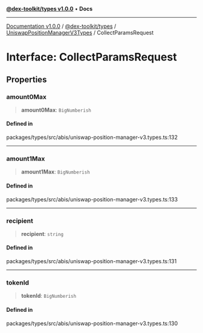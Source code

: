 [**@dex-toolkit/types v1.0.0**](../../../README.md) • **Docs**

***

[Documentation v1.0.0](../../../../../packages.md) / [@dex-toolkit/types](../../../README.md) / [UniswapPositionManagerV3Types](../README.md) / CollectParamsRequest

# Interface: CollectParamsRequest

## Properties

### amount0Max

> **amount0Max**: `BigNumberish`

#### Defined in

packages/types/src/abis/uniswap-position-manager-v3.types.ts:132

***

### amount1Max

> **amount1Max**: `BigNumberish`

#### Defined in

packages/types/src/abis/uniswap-position-manager-v3.types.ts:133

***

### recipient

> **recipient**: `string`

#### Defined in

packages/types/src/abis/uniswap-position-manager-v3.types.ts:131

***

### tokenId

> **tokenId**: `BigNumberish`

#### Defined in

packages/types/src/abis/uniswap-position-manager-v3.types.ts:130

